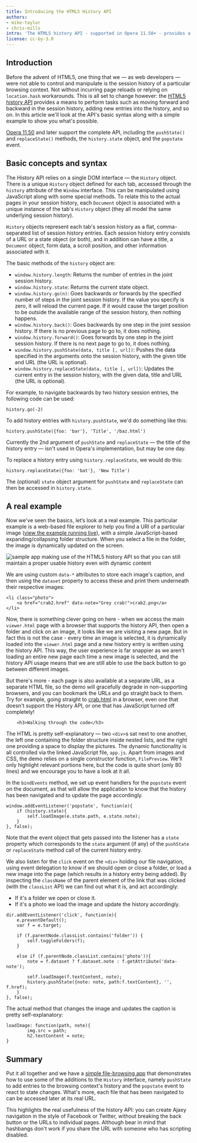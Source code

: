 ```yaml
---
title: Introducing the HTML5 History API
authors:
- mike-taylor
- chris-mills
intro: 'The HTML5 history API - supported in Opera 11.50+ - provides a means to perform tasks such as moving forward and backward in the session history, adding new entries into the history, and so on. In this article we’ll look at the API’s basic syntax along with a simple example to show you what’s possible.'
license: cc-by-3.0
---
```

<h2>Introduction</h2>


<p>Before the advent of HTML5, one thing that we &mdash; as web developers &mdash; were not able to control and manipulate is the session history of a particular browsing context. Not without incurring page reloads or relying on <code>location.hash</code> workarounds. This is all set to change however: the <a href="http://dev.w3.org/html5/spec/history.html">HTML5 history API</a> provides a means to perform tasks such as moving forward and backward in the session history, adding new entries into the history, and so on. In this article we'll look at the API's basic syntax along with a simple example to show you what's possible.</p>

<p class="note"><a href="http://www.opera.com/browser/">Opera 11.50</a> and later support the complete API, including the <code>pushState()</code> and <code>replaceState()</code> methods, the <code>history.state</code> object, and the <code>popstate</code> event.</p>


<h2>Basic concepts and syntax</h2>

<p>The History API relies on a single DOM interface &mdash; the <code>History</code> object. There is a unique <code>History</code> object defined for each tab, accessed through the <code>history</code> attribute of the <code>Window</code> interface. This can be manipulated using JavaScript along with some special methods. To relate this to the actual pages in your session history, each <code>Document</code> object is associated with a unique instance of the tab's <code>History</code> object (they all model the same underlying session history).</p>

<p><code>History</code> objects represent each tab's session history as a flat, comma-separated list of session history entries. Each session history entry consists of a URL or a state object (or both), and in addition can have a title, a <code>Document</code> object, form data, a scroll position, and other information associated with it.</p>

<p>The basic methods of the <code>history</code> object are:</p>

<ul>
<li><code>window.history.length</code>: Returns the number of entries in the joint session history.</li>
<li><code>window.history.state</code>: Returns the current state object.</li>
<li><code>window.history.go(n)</code>: Goes backwards or forwards by the specified number of steps in the joint session history. If the value you specify is zero, it will reload the current page. If it would cause the target position to be outside the available range of the session history, then nothing happens.</li>
<li><code>window.history.back()</code>: Goes backwards by one step in the joint session history. If there is no previous page to go to, it does nothing.</li>
<li><code>window.history.forward()</code>: Goes forwards by one step in the joint session history. If there is no next page to go to, it does nothing.</li>
<li><code>window.history.pushState(data, title [, url])</code>: Pushes the data specified in the arguments onto the session history, with the given title and URL (the URL is optional).</li>
<li><code>window.history.replaceState(data, title [, url])</code>: Updates the current entry in the session history, with the given data, title and URL (the URL is optional).</li>
</ul>

<p>For example, to navigate backwards by two history session entries, the following code can be used:</p>
<pre><code>history.go(-2)</code></pre>

<p>To add history entries with <code>history.pushState</code>, we'd do something like this:

<pre><code>history.pushState({foo: 'bar'}, 'Title', '/baz.html')</code></pre>

<p class="note">Currently the 2nd argument of <code>pushState</code> and <code>replaceState</code> &mdash; the title of the history entry &mdash; isn't used in Opera's implementation, but may be one day.</p>

<p>To replace a history entry using <code>history.replaceState</code>, we would do this:</p>

<pre><code>history.replaceState({foo: 'bat'}, 'New Title')</code></pre>

<p>The (optional) <code>state</code> object argument for <code>pushState</code> and <code>replaceState</code> can then be accessed in <code>history.state</code>.


<h2>A real example</h2>

<p>Now we've seen the basics, let’s look at a real example. This particular example is a web-based file explorer to help you find a URI of a particular image (<a href="http://people.opera.com/miket/2011/6/viewer.html">view the example running live</a>), with a simple JavaScript-based expanding/collapsing folder structure. When you select a file in the folder, the image is dynamically updated on the screen.</p>

<p><img src="example.png" alt="sample app making use of the HTML5 history API so that you can still maintain a proper usable history even with dynamic content"></p>

<p>We are using custom <code>data-*</code> attributes to store each image's caption, and then using the <code>dataset</code> property to access these and print them underneath their respective images:</p>

<pre><code>&lt;li class="photo"&gt;
	&lt;a href="crab2.href" data-note="Grey crab!"&gt;crab2.png&lt;/a&gt;
&lt;/li&gt;</code></pre>

<p>Now, there is something clever going on here - when we access the main <code>viewer.html</code> page with a browser that supports the history API, then open a folder and click on an image, it looks like we are visiting a new page. But in fact this is not the case - every time an image is selected, it is dynamically loaded into the <code>viewer.html</code> page and a new history entry is written using the history API. This way, the user experience is far snappier as we aren't loading an entire new page each time a new image is selected, and the history API usage means that we are still able to use the back button to go between different images.</p>

<p>But there's more - each page is also available at a separate URL, as a separate HTML file, so the demo will gracefully degrade in non-supporting browsers, and you can bookmark the URLs and go straight back to them. Try for example, going straight to <a href="http://people.opera.com/miket/2011/6/crab.html">crab.html</a> in a browser, even one that doesn't support the History API, or one that has JavaScript turned off completely!</p>

		<h3>Walking through the code</h3>

<p>The HTML is pretty self-explanatory &mdash; two <code>&lt;div&gt;</code>s sat next to one another, the left one containing the folder structure inside nested lists, and the right one providing a space to display the pictures. The dynamic functionality is all controlled via the linked JavaScript file, <code>app.js</code>. Apart from images and CSS, the demo relies on a single constructor function, <code>FilePreview</code>. We'll only highlight relevant portions here, but the code is quite short (only 80 lines) and we encourage you to have a look at it all.</p>

<p>In the <code>bindEvents</code> method, we set up event handlers for the <code>popstate</code> event on the document, as that will allow the application to know that the history has been navigated and to update the page accordingly.</p>

<pre><code>window.addEventListener('popstate', function(e){
	if (history.state){
		self.loadImage(e.state.path, e.state.note);
	}
}, false);</pre></code>

<p>Note that the event object that gets passed into the listener has a <code>state</code> property which corresponds to the <code>state</code> argument (if any) of the <code>pushState</code> or <code>replaceState</code> method call of the current history entry.

<p>We also listen for the <code>click</code> event on the <code>&lt;div&gt;</code> holding our file navigation, using event delegation to know if we should open or close a folder, or load a new image into the page (which results in a history entry being added). By inspecting the <code>className</code> of the parent element of the link that was clicked (with the <code>classList</code> API) we can find out what it is, and act accordingly:</p>

<ul>
<li>If it's a folder we open or close it.</li>
<li>If it's a photo we load the image and update the history accordingly.</li>
</ul>

<pre><code>dir.addEventListener('click', function(e){
	e.preventDefault();
	var f = e.target;

	if (f.parentNode.classList.contains('folder')) {
		self.toggleFolders(f);
	}

	else if (f.parentNode.classList.contains('photo')){
		note = f.dataset ? f.dataset.note : f.getAttribute('data-note');

		self.loadImage(f.textContent, note);
		history.pushState({note: note, path:f.textContent}, '', f.href);
	}
}, false);</pre></code>

<p>The actual method that changes the image and updates the caption is pretty self-explanatory:</p>

<pre><code>loadImage: function(path, note){
		img.src = path;
		h2.textContent = note;
}</pre></code>

<h2>Summary</h2>

<p>Put it all together and we have a <a href="http://people.opera.com/miket/2011/6/viewer.html">simple file-browsing app</a> that demonstrates how to use some of the additions to the <code>History</code> interface, namely <code>pushState</code> to add entries to the browsing context's history and the <code>popstate</code> event to react to state changes. What's more, each file that has been navigated to can be accessed later at its real URL.

<p>This highlights the real usefulness of the history API: you can create Ajaxy navigation in the style of Facebook or Twitter, without breaking the back button or the URLs to individual pages. Although bear in mind that hashbangs don't work if you share the URL with someone who has scripting disabled.</p>
